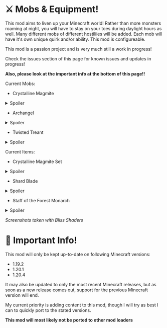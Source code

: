 # ⚔️ Mobs & Equipment!

This mod aims to liven up your Minecraft world! Rather than more monsters roaming at night, you will have to stay on your toes during daylight hours as well. Many different mobs of different hostiliies will be added. Each mob will have it's own unique quirk and/or ability. This mod is configureable.

This mod is a passion project and is very much still a work in progress!

Check the issues section of this page for known issues and updates in progress!

**Also, please look at the important info at the bottom of this page!!**

Current Mobs:
- Crystalline Magmite

<details>
<summary>Spoiler</summary>
  
![Crystalline Magmite](https://cdn.modrinth.com/data/cached_images/f0894be4ecccb436fab73bd27ae281a5ccf68b28_0.webp)
  
</details>

- Archangel

<details>
<summary>Spoiler</summary>

![Archangel](https://cdn.modrinth.com/data/cached_images/ffb4288c074a85a6e413e6be27df4850036d2ec6_0.webp)

</details>

- Twisted Treant


<details>
<summary>Spoiler</summary>

![Twisted Treant](https://cdn.modrinth.com/data/cached_images/0981dee64d8a1c5fc65603218bc947c70a1289aa_0.webp)

</details>



Current Items:
- Crystalline Magmite Set

<details>
<summary>Spoiler</summary>

![Crystalline Magmite Set](https://cdn.modrinth.com/data/cached_images/2a80f934643a88de9bd0a1d7dc4fc0b973386bb0_0.webp)

</details>

- Shard Blade

<details>
<summary>Spoiler</summary>

![Shard Blade](https://cdn.modrinth.com/data/cached_images/332fa0bab302adcc69e7d11560a382ff17089768_0.webp)

</details>

- Staff of the Forest Monarch


<details>
<summary>Spoiler</summary>

![Staff of the Forest Monarch](https://cdn.modrinth.com/data/cached_images/d032bfd2e87e6629d523ce6ac7e8fdd5213ecf09_0.webp)

</details>



*Screenshots taken with Bliss Shaders*

# 🔎 Important Info!

This mod will only be kept up-to-date on following Minecraft versions:
- 1.19.2
- 1.20.1
- 1.20.4

It may also be updated to only the most recent Minecraft releases, but as soon as a new release comes out, support for the previous Minecraft version will end.

My current priority is adding content to this mod, though I will try as best I can to quickly port to the stated versions.

**This mod will most likely not be ported to other mod loaders**
